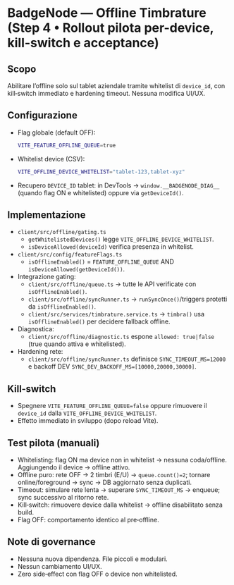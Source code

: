 # BadgeNode — Offline Timbrature (Step 4 • Rollout pilota per-device, kill-switch e acceptance)

## Scopo
Abilitare l’offline solo sul tablet aziendale tramite whitelist di `device_id`, con kill‑switch immediato e hardening timeout. Nessuna modifica UI/UX.

## Configurazione
- Flag globale (default OFF):
  ```bash
  VITE_FEATURE_OFFLINE_QUEUE=true
  ```
- Whitelist device (CSV):
  ```bash
  VITE_OFFLINE_DEVICE_WHITELIST="tablet-123,tablet-xyz"
  ```
- Recupero `DEVICE_ID` tablet: in DevTools → `window.__BADGENODE_DIAG__` (quando flag ON e whitelisted) oppure via `getDeviceId()`.

## Implementazione
- `client/src/offline/gating.ts`
  - `getWhitelistedDevices()` legge `VITE_OFFLINE_DEVICE_WHITELIST`.
  - `isDeviceAllowed(deviceId)` verifica presenza in whitelist.
- `client/src/config/featureFlags.ts`
  - `isOfflineEnabled()` = `FEATURE_OFFLINE_QUEUE` AND `isDeviceAllowed(getDeviceId())`.
- Integrazione gating:
  - `client/src/offline/queue.ts` → tutte le API verificate con `isOfflineEnabled()`.
  - `client/src/offline/syncRunner.ts` → `runSyncOnce()`/triggers protetti da `isOfflineEnabled()`.
  - `client/src/services/timbrature.service.ts` → `timbra()` usa `isOfflineEnabled()` per decidere fallback offline.
- Diagnostica:
  - `client/src/offline/diagnostic.ts` espone `allowed: true|false` (true quando attiva e whitelisted).
- Hardening rete:
  - `client/src/offline/syncRunner.ts` definisce `SYNC_TIMEOUT_MS=12000` e backoff DEV `SYNC_DEV_BACKOFF_MS=[10000,20000,30000]`.

## Kill‑switch
- Spegnere `VITE_FEATURE_OFFLINE_QUEUE=false` oppure rimuovere il `device_id` dalla `VITE_OFFLINE_DEVICE_WHITELIST`.
- Effetto immediato in sviluppo (dopo reload Vite).

## Test pilota (manuali)
- Whitelisting: flag ON ma device non in whitelist → nessuna coda/offline. Aggiungendo il device → offline attivo.
- Offline puro: rete OFF → 2 timbri (E/U) → `queue.count()=2`; tornare online/foreground → sync → DB aggiornato senza duplicati.
- Timeout: simulare rete lenta → superare `SYNC_TIMEOUT_MS` → enqueue; sync successivo al ritorno rete.
- Kill‑switch: rimuovere device dalla whitelist → offline disabilitato senza build.
- Flag OFF: comportamento identico al pre‑offline.

## Note di governance
- Nessuna nuova dipendenza. File piccoli e modulari.
- Nessun cambiamento UI/UX.
- Zero side‑effect con flag OFF o device non whitelisted.

